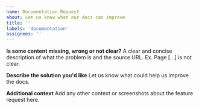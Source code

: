 ```yaml
--- 
name: Documentation Request
about: Let us know what our docs can improve
title: ''
labels: 'documentation'
assignees: ''
---
```


**Is some content missing, wrong or not clear?**
A clear and concise description of what the problem is and the source URL. Ex. Page [...] is not clear.

**Describe the solution you'd like**
Let us know what could help us improve the docs.

**Additional context**
Add any other context or screenshots about the feature request here.
